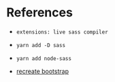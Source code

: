 # References

- `extensions: live sass compiler`
- `yarn add -D sass`
- `yarn add node-sass`

- [recreate bootstrap](https://www.youtube.com/watch?v=TFxQ05_t0MQ)
